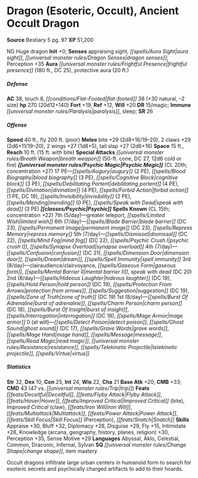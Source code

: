 ﻿---
cssclass: [monsters]
title1: Dragon (Esoteric, Occult), Ancient Occult Dragon
title2: Ancient Occult Dragon
CR: 15
sources:
- name: Bestiary 5
  page: 97
  link: http://paizo.com/products/btpy9g9x?Pathfinder-Roleplaying-Game-Bestiary-5
XP: 51200
alignment: NG
size: Huge
type: dragon
initiative:
  bonus: 0
senses:
  appraising sight: true
  aura sight: true
  dragon senses: true
auras:
- name: frightful presence
  radius: 180
  DC: 25
- name: protective aura
  radius: 20
AC:
  AC: 38
  touch: 8
  flat_footed: 38
  components:
    natural: 30
    size: -2
HP:
  HP: 270
  long: 20d12+140
saves:
  fort: 19
  ref: 12
  will: 20
DR:
- amount: 15
  weakness: magic
immunities:
- paralysis
- sleep
SR: 26
speeds:
  base: 40
  fly: 200
  fly_maneuverability: poor
attacks:
  melee:
  - - text: bite +29 (2d8+16/19-20)
      entries:
      - - damage: 2d8+16
          crit_range: 19-20
      attack: bite
      bonus:
      - 29
    - text: 2 claws +29 (2d6+11/19-20)
      entries:
      - - damage: 2d6+11
          crit_range: 19-20
      count: 2
      attack: claws
      bonus:
      - 29
    - text: 2 wings +27 (1d8+5)
      entries:
      - - damage: 1d8+5
      count: 2
      attack: wings
      bonus:
      - 27
    - text: tail slap +27 (2d6+16)
      entries:
      - - damage: 2d6+16
      attack: tail slap
      bonus:
      - 27
  special:
  - breath weapon (50-ft. cone, DC 27, 12d6 cold or fire)
space: 15
reach: 10
reach_other: 15 ft. with bite
psychic_magic:
  entries:
  - name: augury
    PE: 2
  - name: blood biography
    PE: 3
  - name: cognitive block
    PE: 3
  - name: debilitating portent
    PE: 4
  - name: divination
    PE: 4
  - name: forbid action
    PE: 1
    DC: 19
  - name: invisibility
    PE: 2
  - name: mending
    PE: 0
  - name: speak with dead
    PE: 3
  sources:
  - name: default
    CL: 20
    concentration: 27
  PE: 17
spells:
  entries:
  - name: greater teleport
    source: Psychic
    level: 7
  - name: limited wish
    source: Psychic
    level: 7
  - name: blade barrier
    source: Psychic
    level: 6
    DC: 23
  - name: permanent image
    source: Psychic
    level: 6
    DC: 23
  - name: repress memory
    source: Psychic
    level: 6
  - name: dismissal
    source: Psychic
    level: 5
    DC: 22
  - name: mind fog
    source: Psychic
    level: 5
    DC: 22
  - name: psychic crush I
    source: Psychic
    level: 5
  - name: synapse overload
    source: Psychic
    level: 5
  - name: confusion
    source: Psychic
    level: 4
    DC: 21
  - name: dimension door
    source: Psychic
    level: 4
  - name: dream
    source: Psychic
    level: 4
  - name: spell immunity
    source: Psychic
    level: 4
  - name: clairaudience/clairvoyance
    source: Psychic
    level: 3
  - name: gaseous form
    source: Psychic
    level: 3
  - name: mental barrier II
    source: Psychic
    level: 3
  - name: speak with dead
    source: Psychic
    level: 3
    DC: 20
  - name: hideous laughter
    source: Psychic
    level: 2
    DC: 19
  - name: hold person
    source: Psychic
    level: 2
    DC: 19
  - name: protection from arrows
    source: Psychic
    level: 2
  - name: suggestion
    source: Psychic
    level: 2
    DC: 19
  - name: zone of truth
    source: Psychic
    level: 2
    DC: 19
  - name: burst of adrenaline
    source: Psychic
    level: 1
  - name: charm person
    source: Psychic
    level: 1
    DC: 18
  - name: burst of insight
    source: Psychic
    level: 1
  - name: interrogation
    source: Psychic
    level: 1
    DC: 18
  - name: mage armor
    source: Psychic
    level: 1
  - name: detect poison
    source: Psychic
    level: 0
  - name: ghost sound
    source: Psychic
    level: 0
    DC: 17
  - name: grave words
    source: Psychic
    level: 0
  - name: mage hand
    source: Psychic
    level: 0
  - name: message
    source: Psychic
    level: 0
  - name: read magic
    source: Psychic
    level: 0
  - name: resistance
    source: Psychic
    level: 0
  - name: telekinetic projectile
    source: Psychic
    level: 0
  - name: virtue
    source: Psychic
    level: 0
  sources:
  - name: Psychic
    type: known
    CL: 15
    concentration: 22
    slots:
      7: 5
      6: 7
      5: 7
      4: 7
      3: 8
      2: 8
      1: 8
      0: at-will
ability_scores:
  STR: 32
  DEX: 10
  CON: 25
  INT: 24
  WIS: 22
  CHA: 21
BAB: 20
CMB: 33
CMD: 43
CMD_other: 47 vs. trip
feats:
- name: Deceitful
- name: Flyby Attack
- name: Hover
- name: Improved Critical (bite)
- name: Improved Critical (claw)
- name: Iron Will
- name: Multiattack
- name: Power Attack
- name: Skill Focus (Perception)
- name: Snatch
skills:
  Appraise: 30
  Bluff: 32
  Diplomacy: 28
  Disguise: 29
  Fly: 15
  Intimidate: 28
  Knowledge (arcana): 30
  Knowledge (geography): 30
  Knowledge (history): 30
  Knowledge (planes): 30
  Knowledge (religion): 30
  Perception: 35
  Sense Motive: 29
languages:
- Abyssal
- Aklo
- Celestial
- Common
- Draconic
- Infernal
- Sylvan
special_qualities:
- change shape
- item mastery
desc_long: Occult dragons infiltrate large urban centers in humanoid form to search
  for esoteric secrets and psychically charged artifacts to add to their hoards.

---

# Dragon (Esoteric, Occult), Ancient Occult Dragon

**Source** Bestiary 5 pg. 97
**XP** 51,200

NG Huge dragon
**Init** +0; **Senses** appraising sight, _[[spells/Aura Sight|aura sight]]_, _[[universal monster rules/Dragon Senses|dragon senses]]_; Perception +35
**Aura** _[[universal monster rules/Frightful Presence|frightful presence]]_ (180 ft., DC 25), protective aura (20 ft.)

##### Defense

**AC** 38, touch 8, _[[conditions/Flat-Footed|flat-footed]]_ 38 (+30 natural, –2 size)
**hp** 270 (20d12+140)
**Fort** +19, **Ref** +12, **Will** +20
**DR** 15/magic; **Immune** _[[universal monster rules/Paralysis|paralysis]]_, sleep; **SR** 26

##### Offense
**Speed** 40 ft., fly 200 ft. (poor)
**Melee** bite +29 (2d8+16/19–20), 2 claws +29 (2d6+11/19–20), 2 wings +27 (1d8+5), tail slap +27 (2d6+16)
**Space** 15 ft., **Reach** 10 ft. (15 ft. with bite)
**Special Attacks** _[[universal monster rules/Breath Weapon|breath weapon]]_ (50-ft. cone, DC 27, 12d6 cold or fire)
**_[[universal monster rules/Psychic Magic|Psychic Magic]]_** (CL 20th; concentration +27)
17 PE—_[[spells/Augury|augury]]_ (2 PE), _[[spells/Blood Biography|blood biography]]_ (3 PE), _[[spells/Cognitive Block|cognitive block]]_ (3 PE), _[[spells/Debilitating Portent|debilitating portent]]_ (4 PE), _[[spells/Divination|divination]]_ (4 PE), _[[spells/Forbid Action|forbid action]]_ (1 PE, DC 19), _[[spells/Invisibility|invisibility]]_ (2 PE), _[[spells/Mending|mending]]_ (0 PE), _[[spells/Speak with Dead|speak with dead]]_ (3 PE)
 **_[[classes/Psychic|Psychic]]_ Spells Known** (CL 15th; concentration +22) 
7th (5/day)—greater teleport, _[[spells/Limited Wish|limited wish]]_
 6th (7/day)—_[[spells/Blade Barrier|blade barrier]]_ (DC 23), _[[spells/Permanent Image|permanent image]]_ (DC 23), _[[spells/Repress Memory|repress memory]]_
 5th (7/day)—_[[spells/Dismissal|dismissal]]_ (DC 22), _[[spells/Mind Fog|mind fog]]_ (DC 22), _[[spells/Psychic Crush I|psychic crush I]]_, _[[spells/Synapse Overload|synapse overload]]_
 4th (7/day)—_[[spells/Confusion|confusion]]_ (DC 21), _[[spells/Dimension Door|dimension door]]_, _[[spells/Dream|dream]]_, _[[spells/Spell Immunity|spell immunity]]_
 3rd (8/day)—clairaudience/clairvoyance, _[[spells/Gaseous Form|gaseous form]]_, _[[spells/Mental Barrier II|mental barrier II]]_, _speak with dead_ (DC 20)
 2nd (8/day)—_[[spells/Hideous Laughter|hideous laughter]]_ (DC 19), _[[spells/Hold Person|hold person]]_ (DC 19), _[[spells/Protection From Arrows|protection from arrows]]_, _[[spells/Suggestion|suggestion]]_ (DC 19), _[[spells/Zone of Truth|zone of truth]]_ (DC 19)
 1st (8/day)—_[[spells/Burst Of Adrenaline|burst of adrenaline]]_, _[[spells/Charm Person|charm person]]_ (DC 18), _[[spells/Burst Of Insight|burst of insight]]_, _[[spells/Interrogation|interrogation]]_ (DC 18), _[[spells/Mage Armor|mage armor]]_
 0 (at will)—_[[spells/Detect Poison|detect poison]]_, _[[spells/Ghost Sound|ghost sound]]_ (DC 17), _[[spells/Grave Words|grave words]]_, _[[spells/Mage Hand|mage hand]]_, _[[spells/Message|message]]_, _[[spells/Read Magic|read magic]]_, _[[universal monster rules/Resistance|resistance]]_, _[[spells/Telekinetic Projectile|telekinetic projectile]]_, _[[spells/Virtue|virtue]]_

##### Statistics
**Str** 32, **Dex** 10, **Con** 25, **Int** 24, **Wis** 22, **Cha** 21
**Base Atk** +20; **CMB** +33; **CMD** 43 (47 vs. _[[universal monster rules/Trip|trip]]_)
**Feats** _[[feats/Deceitful|Deceitful]]_, _[[feats/Flyby Attack|Flyby Attack]]_, _[[feats/Hover|Hover]]_, _[[feats/Improved Critical|Improved Critical]]_ (bite), _Improved Critical_ (claw), _[[feats/Iron Will|Iron Will]]_, _[[feats/Multiattack|Multiattack]]_, _[[feats/Power Attack|Power Attack]]_, _[[feats/Skill Focus|Skill Focus]]_ (Perception), _[[feats/Snatch|Snatch]]_
**Skills** Appraise +30, Bluff +32, Diplomacy +28, Disguise +29, Fly +15, Intimidate +28, Knowledge (arcana, geography, history, planes, religion) +30, Perception +35, Sense Motive +29
**Languages** Abyssal, Aklo, Celestial, Common, Draconic, Infernal, Sylvan
**SQ** _[[universal monster rules/Change Shape|change shape]]_, item mastery

Occult dragons infiltrate large urban centers in humanoid form to search for esoteric secrets and psychically charged artifacts to add to their hoards.